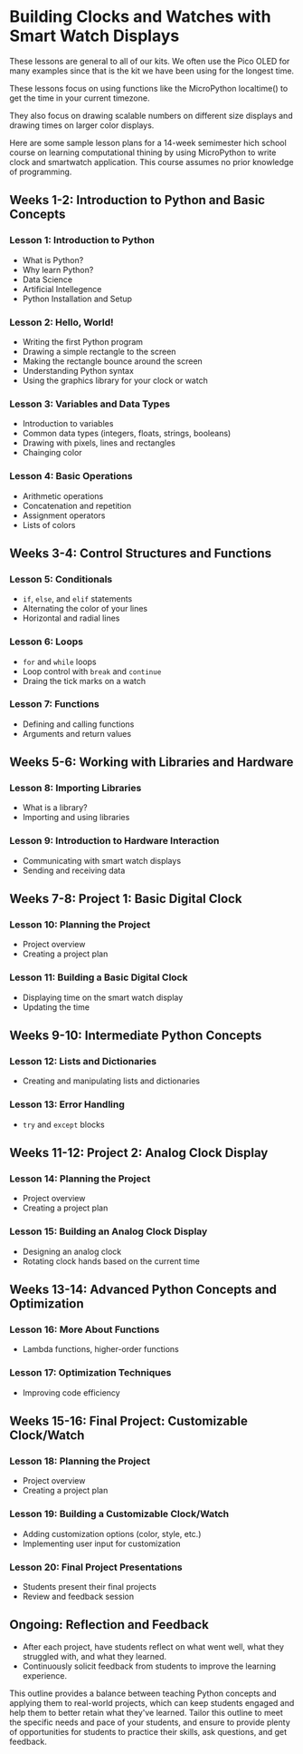 # Building Clocks and Watches with Smart Watch Displays

These lessons are general to all of our kits.  We often use the
Pico OLED for many examples since that is the kit
we have been using for the longest time.

These lessons focus on using functions like the 
MicroPython localtime() to get the time in your
current timezone.

They also focus on drawing scalable numbers on
different size displays and drawing times
on larger color displays.

Here are some sample lesson plans for a 14-week semimester
hich school course on learning computational thining
by using MicroPython to write clock and smartwatch
application.  This course assumes no prior knowledge
of programming.

## **Weeks 1-2: Introduction to Python and Basic Concepts**

### Lesson 1: Introduction to Python
- What is Python?
- Why learn Python?
- Data Science
- Artificial Intellegence
- Python Installation and Setup

### Lesson 2: Hello, World!
- Writing the first Python program
- Drawing a simple rectangle to the screen
- Making the rectangle bounce around the screen
- Understanding Python syntax
- Using the graphics library for your clock or watch

### Lesson 3: Variables and Data Types
- Introduction to variables
- Common data types (integers, floats, strings, booleans)
- Drawing with pixels, lines and rectangles
- Chainging color

### Lesson 4: Basic Operations
- Arithmetic operations
- Concatenation and repetition
- Assignment operators
- Lists of colors

## **Weeks 3-4: Control Structures and Functions**

### Lesson 5: Conditionals
- `if`, `else`, and `elif` statements
- Alternating the color of your lines
- Horizontal and radial lines

### Lesson 6: Loops
- `for` and `while` loops
- Loop control with `break` and `continue`
- Draing the tick marks on a watch

### Lesson 7: Functions
- Defining and calling functions
- Arguments and return values

## **Weeks 5-6: Working with Libraries and Hardware**

### Lesson 8: Importing Libraries
- What is a library?
- Importing and using libraries

### Lesson 9: Introduction to Hardware Interaction
- Communicating with smart watch displays
- Sending and receiving data

## **Weeks 7-8: Project 1: Basic Digital Clock**

### Lesson 10: Planning the Project
- Project overview
- Creating a project plan

### Lesson 11: Building a Basic Digital Clock
- Displaying time on the smart watch display
- Updating the time

## **Weeks 9-10: Intermediate Python Concepts**

### Lesson 12: Lists and Dictionaries
- Creating and manipulating lists and dictionaries

### Lesson 13: Error Handling
- `try` and `except` blocks

## **Weeks 11-12: Project 2: Analog Clock Display**

### Lesson 14: Planning the Project
- Project overview
- Creating a project plan

### Lesson 15: Building an Analog Clock Display
- Designing an analog clock
- Rotating clock hands based on the current time

## **Weeks 13-14: Advanced Python Concepts and Optimization**

### Lesson 16: More About Functions
- Lambda functions, higher-order functions

### Lesson 17: Optimization Techniques
- Improving code efficiency

## **Weeks 15-16: Final Project: Customizable Clock/Watch**

### Lesson 18: Planning the Project
- Project overview
- Creating a project plan

### Lesson 19: Building a Customizable Clock/Watch
- Adding customization options (color, style, etc.)
- Implementing user input for customization

### Lesson 20: Final Project Presentations
- Students present their final projects
- Review and feedback session

## **Ongoing: Reflection and Feedback**

- After each project, have students reflect on what went well, what they struggled with, and what they learned.
- Continuously solicit feedback from students to improve the learning experience.

This outline provides a balance between teaching Python concepts and applying them to real-world projects, which can keep students engaged and help them to better retain what they've learned. Tailor this outline to meet the specific needs and pace of your students, and ensure to provide plenty of opportunities for students to practice their skills, ask questions, and get feedback.
